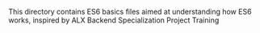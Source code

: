 This directory contains ES6 basics files aimed at understanding how ES6 works, inspired by ALX Backend Specialization Project Training
